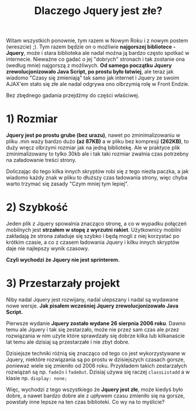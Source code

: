 ﻿---
layout: post
title: "Dlaczego Jquery jest złe?"
categories: internet programowanie javascript
---

Witam wszystkich ponownie, tym razem w Nowym Roku i z nowym postem (wreszcie) ;). Tym razem będzie on o możliwie **najgorszej bibliotece - Jquery**, może i stara biblioteka ale nadal można ją bardzo często spotkać w internecie.
Nieważne co gadać o jej "dobrych" stronach i tak zostanie ona (według mnie) najgorszą z możliwych. 
**Od samego początku Jquery zrewolucjonizowało Java Script, po prostu było łatwiej**, ale teraz jak wiadomo 
"Czasy się zmieniają" tak samo jak internet i Jquery ze swoim AJAX'em stało się złe ale nadal odgrywa ono olbrzymią rolę w Front Endzie.

Bez zbędnego gadania przejdźmy do części właściwej.

# 1) Rozmiar

**Jquery jest po prostu grube (bez urazu)**, nawet po zminimalizowaniu w pliku .min waży bardzo dużo **(aż 87KB)** a w pliku bez kompresji **(262KB)**, to duży wręcz olbrzymi rozmiar jak na jedną bibliotekę. Ale w praktyce plik zminimalizowany to tylko 30kb ale i tak taki rozmiar zwalnia czas potrzebny na załadowanie treści strony.

Doliczając do tego kilka innych skryptów robi się z tego niezła paczka, a jak wiadomo każdy znak w pliku to dłuższy czas ładowania strony, więc chyba warto trzymać się zasady "Czym mniej tym lepiej".

# 2) Szybkość

Jeden plik z Jquery spowalnia znacząco stronę, a co w wypadku połączeń mobilnych jest **strzałem w stopę z wyrzutni rakiet**. Użytkownicy mobilni zakładają że strona załaduje się szybko i będą mogli z niej korzystać po krótkim czasie, a co z czasem ładowania Jquery i kilku innych skryptów daje nie najlepszy wynik czasowy.

**Czyli wychodzi że Jquery nie jest sprinterem.**

# 3) Przestarzały projekt

Niby nadal Jquery jest rozwijany, nadal ulepszany i nadal są wydawane nowe wersje. **Jak pisałem wcześniej Jquery zrewolucjonizowało Java Script.** 

Pierwsze wydanie **Jquery zostało wydane 26 sierpnia 2006 roku**. Dawno temu ale Jquery i tak się zestarzało, może nie przez sam czas ale przez rozwiązania w nim użyte które sprawdzały się dobrze kilka lub kilkanaście lat temu ale dzisiaj są przestarzałe i nie zbyt dobre. 

Dzisiejsze techniki różnią się znacząco od tego co jest wykorzystywane w Jquery, niektóre rozwiązania są po prostu w dzisiejszych czasach gorsze, ponieważ wiele się zmieniło od 2006 roku. Przykładem takich zestarzałych rozwiązań są np. `fadeIn` i `fadeOut`. Dzisiaj używa się raczej `classListadd` a w klasie np. `display: none;`

Więc, wychodzi z tego wszystkiego że **Jquery jest złe**,  może kiedyś było dobre, a nawet bardzo dobre ale z upływem czasu zmieniło się na gorsze, powstały inne lepsze na ten czas biblioteki. Co wy na to myślicie?